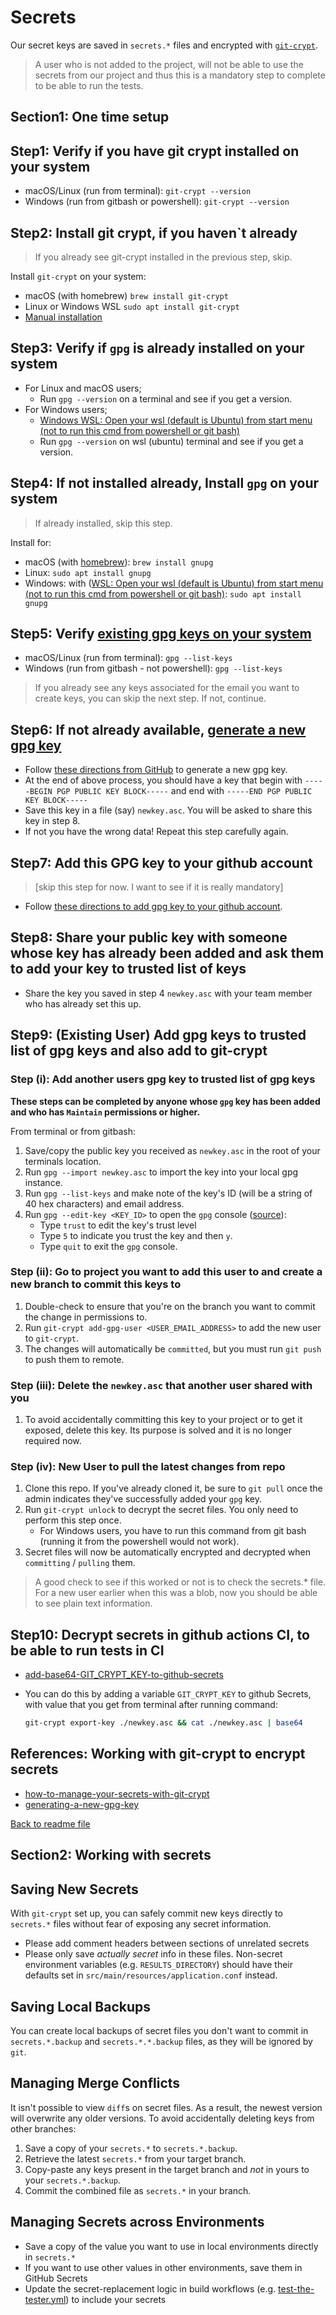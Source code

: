 # Secrets

Our secret keys are saved in `secrets.*` files and encrypted with [`git-crypt`](https://github.com/AGWA/git-crypt#readme).

> A user who is not added to the project, will not be able to use the secrets from our project and thus this is a mandatory
step to complete to be able to run the tests.

## Section1: One time setup

## Step1: Verify if you have git crypt installed on your system

- macOS/Linux (run from terminal): `git-crypt --version`
- Windows (run from gitbash or powershell): `git-crypt --version`

## Step2: Install git crypt, if you haven`t already

> If you already see git-crypt installed in the previous step, skip.

Install `git-crypt` on your system:

- macOS (with homebrew) `brew install git-crypt`
- Linux or Windows WSL `sudo apt install git-crypt`
- [Manual installation](https://github.com/AGWA/git-crypt/blob/master/INSTALL.md)

## Step3: Verify if `gpg` is already installed on your system

- For Linux and macOS users;
  - Run `gpg --version` on a terminal and see if you get a version.
- For Windows users;
  - [Windows WSL: Open your wsl (default is Ubuntu) from start menu (not to run this cmd from powershell or git bash)](https://docs.microsoft.com/en-us/windows/wsl/install-win10)
  - Run `gpg --version` on wsl (ubuntu) terminal and see if you get a version.

## Step4: If not installed already, Install `gpg` on your system

> If already installed, skip this step.

Install for:

- macOS (with [homebrew](https://brew.sh/)): `brew install gnupg`
- Linux: `sudo apt install gnupg`
- Windows: with ([WSL: Open your wsl (default is Ubuntu) from start menu (not to run this cmd from powershell or git bash)](https://docs.microsoft.com/en-us/windows/wsl/install-win10): `sudo apt install gnupg`

## Step5: Verify [existing gpg keys on your system](https://docs.github.com/en/authentication/managing-commit-signature-verification/checking-for-existing-gpg-keys)

- macOS/Linux (run from terminal): `gpg --list-keys`
- Windows (run from gitbash - not powershell): `gpg --list-keys`

> If you already see any keys associated for the email you want to create keys, you can skip the next step. If not, continue.

## Step6: If not already available, [generate a new gpg key](https://docs.github.com/en/authentication/managing-commit-signature-verification/generating-a-new-gpg-key)

- Follow [these directions from GitHub](https://docs.github.com/en/github/authenticating-to-github/managing-commit-signature-verification/generating-a-new-gpg-key) to generate a new gpg key.
- At the end of above process, you should have a key that begin with `-----BEGIN PGP PUBLIC KEY BLOCK-----` and end with `-----END PGP PUBLIC KEY BLOCK-----`
- Save this key in a file (say) `newkey.asc`. You will be asked to share this key in step 8.
- If not you have the wrong data! Repeat this step carefully again.

## Step7: Add this GPG key to your github account

> [skip this step for now. I want to see if it is really mandatory]

- Follow [these directions to add gpg key to your github account](https://docs.github.com/en/authentication/managing-commit-signature-verification/adding-a-new-gpg-key-to-your-github-account).

## Step8: Share your public key with someone whose key has already been added and ask them to add your key to trusted list of keys

- Share the key you saved in step 4 `newkey.asc` with your team member who has already set this up.

## Step9: (Existing User) Add gpg keys to trusted list of gpg keys and also add to git-crypt

### Step (i): Add another users gpg key to trusted list of gpg keys

**These steps can be completed by anyone whose `gpg` key has been added and who has `Maintain` permissions or higher.**

From terminal or from gitbash:

1. Save/copy the public key you received as `newkey.asc` in the root of your terminals location.
2. Run `gpg --import newkey.asc` to import the key into your local gpg instance.
3. Run `gpg --list-keys` and make note of the key's ID (will be a string of 40 hex characters) and email address.
4. Run `gpg --edit-key <KEY_ID>` to open the `gpg` console ([source](https://stackoverflow.com/questions/33361068/gnupg-there-is-no-assurance-this-key-belongs-to-the-named-user#answer-34132924)):
    - Type `trust` to edit the key's trust level
    - Type `5` to indicate you trust the key and then `y`.
    - Type `quit` to exit the `gpg` console.

### Step (ii): Go to project you want to add this user to and create a new branch to commit this keys to

1. Double-check to ensure that you're on the branch you want to commit the change in permissions to.
2. Run `git-crypt add-gpg-user <USER_EMAIL_ADDRESS>` to add the new user to `git-crypt`.
3. The changes will automatically be `committed`, but you must run `git push` to push them to remote.

### Step (iii): Delete the `newkey.asc` that another user shared with you

1. To avoid accidentally committing this key to your project or to get it exposed, delete this key. Its purpose is solved and it is no longer required now.

### Step (iv): New User to pull the latest changes from repo

1. Clone this repo. If you've already cloned it, be sure to `git pull` once the admin indicates they've successfully added your `gpg` key.
2. Run `git-crypt unlock` to decrypt the secret files. You only need to perform this step once.
    - For Windows users, you have to run this command from git bash (running it from the powershell would not work).
3. Secret files will now be automatically encrypted and decrypted when `committing` / `pulling` them.

> A good check to see if this worked or not is to check the secrets.* file. For a new user earlier when this was a blob,
> now you should be able to see plain text information.

## Step10: Decrypt secrets in github actions CI, to be able to run tests in CI

- [add-base64-GIT_CRYPT_KEY-to-github-secrets](https://github.com/sliteteam/github-action-git-crypt-unlock)
- You can do this by adding a variable `GIT_CRYPT_KEY` to github Secrets, with value that you get from terminal after running command:

  ```bash
  git-crypt export-key ./newkey.asc && cat ./newkey.asc | base64
  ```

## References: Working with git-crypt to encrypt secrets

- [how-to-manage-your-secrets-with-git-crypt](https://dev.to/heroku/how-to-manage-your-secrets-with-git-crypt-56ih)
- [generating-a-new-gpg-key](https://docs.github.com/en/authentication/managing-commit-signature-verification/generating-a-new-gpg-key)

[Back to readme file](./README.md)

## Section2: Working with secrets

## Saving New Secrets

With `git-crypt` set up, you can safely commit new keys directly to `secrets.*` files without fear of exposing any secret information.

- Please add comment headers between sections of unrelated secrets
- Please only save *actually secret* info in these files. Non-secret environment variables (e.g. `RESULTS_DIRECTORY`)
  should have their defaults set in `src/main/resources/application.conf` instead.

## Saving Local Backups

You can create local backups of secret files you don't want to commit in `secrets.*.backup` and `secrets.*.*.backup` files,
as they will be ignored by `git`.

## Managing Merge Conflicts

It isn't possible to view `diff`s on secret files. As a result, the newest version will overwrite any older versions.
To avoid accidentally deleting keys from other branches:

1. Save a copy of your `secrets.*` to `secrets.*.backup`.
2. Retrieve the latest `secrets.*` from your target branch.
3. Copy-paste any keys present in the target branch and *not* in yours to your `secrets.*.backup`.
4. Commit the combined file as `secrets.*` in your branch.

## Managing Secrets across Environments

- Save a copy of the value you want to use in local environments directly in `secrets.*`
- If you want to use other values in other environments, save them in GitHub Secrets
- Update the secret-replacement logic in build workflows (e.g. [test-the-tester.yml](.github/workflows/test-the-tester.yml))
  to include your secrets

